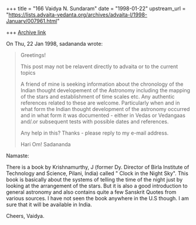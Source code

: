 +++
title = "166 Vaidya N. Sundaram"
date = "1998-01-22"
upstream_url = "https://lists.advaita-vedanta.org/archives/advaita-l/1998-January/007961.html"

+++
[Archive link](https://lists.advaita-vedanta.org/archives/advaita-l/1998-January/007961.html)

On Thu, 22 Jan 1998, sadananda wrote:

> Greetings!
>
> This post may not be relavent directly to advaita or to the current topics
>
> A friend of mine is seeking information about the chronology of the Indian
> thought developement of the Astronomy including the mapping of the stars
> and establishment of time scales etc.  Any authentic references related to
> these are welcome.  Particularly when and in what form the Indian thought
> development of the astronomy occurred and in what form it was documented -
> either in Vedas or Vedangaas and/.or subsequent tests with possible dates
> and references.
>
> Any help in this? Thanks - please reply to my e-mail address.
>
> Hari Om!
> Sadananda
>

Namaste:

 There is a book by Krishnamurthy, J (former Dy. Director of Birla Institute
of Technology and Science, Pilani, India) called " Clock in the Night Sky".
This book is basically about the systems of telling the time of the night
just by looking at the arrangement of the stars. But it is also a good
introduction to general astronomy and also contains quite a few Sanskrit
Quotes from various sources. I have not seen the book anywhere in the U.S
though. I am sure that it will be available in India.

Cheers,
Vaidya.

